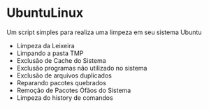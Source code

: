 # UbuntuLinux

Um script simples para realiza uma limpeza em seu sistema Ubuntu

- Limpeza da Leixeira
- Limpando a pasta TMP
- Exclusão de Cache do Sistema
- Exclusão programas não utilizado no sistema
- Exclusão de arquivos duplicados
- Reparando pacotes quebrados
- Remoção de Pacotes Ófãos do Sistema
- Limpeza do history de comandos

